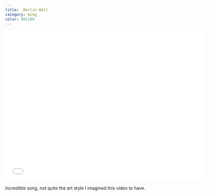 ```yaml
---
title:  Berlin Wall
category: ❤ing
color: 661109
---
```


<div class="embed video vimeo" data-aspect-ratio="0.75">
    <iframe src="//player.vimeo.com/video/22713488?byline=0&amp;color=661109" width="640" height="480" frameborder="0" title='The Heavenly States (ft. Britt Daniel) - "Berlin Wall"' webkitallowfullscreen mozallowfullscreen allowfullscreen></iframe>
</div>

Incredible song, not quite the art style I imagined this video to have.
